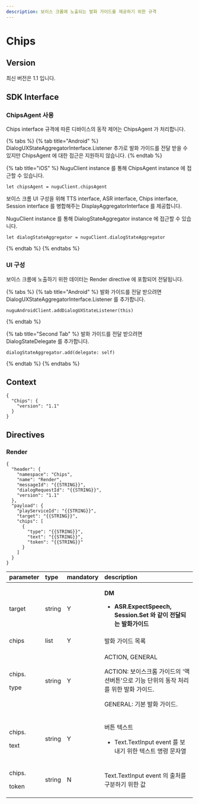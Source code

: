 ```yaml
---
description: 보이스 크롬에 노출되는 발화 가이드를 제공하기 위한 규격
---
```


# Chips

## Version

최신 버전은 1.1 입니다.

## SDK Interface

### ChipsAgent 사용

Chips interface 규격에 따른 디바이스의 동작 제어는 ChipsAgent 가 처리합니다.

{% tabs %}
{% tab title="Android" %}
DialogUXStateAggregatorInterface.Listener 추가로 발화 가이드를 전달 받을 수 있지만 ChipsAgent 에 대한 접근은 지원하지 않습니다.
{% endtab %}

{% tab title="iOS" %}
NuguClient instance 를 통해 ChipsAgent instance 에 접근할 수 있습니다.

```text
let chipsAgent = nuguClient.chipsAgent
```

보이스 크롬 UI 구성을 위해 TTS interface, ASR interface, Chips interface, Session interface 를 병합해주는 DisplayAggregatorInterface 를 제공합니다.

NuguClient instance 를 통해 DialogStateAggregator instance 에 접근할 수 있습니다.

```text
let dialogStateAggregator = nuguClient.dialogStateAggregator
```
{% endtab %}
{% endtabs %}

### UI 구성

보이스 크롬에 노출하기 위한 데이터는 Render directive 에 포함되어 전달됩니다.

{% tabs %}
{% tab title="Android" %}
발화 가이드를 전달 받으려면 DialogUXStateAggregatorInterface.Listener 를 추가합니다.

```text
nuguAndroidClient.addDialogUXStateListener(this)
```
{% endtab %}

{% tab title="Second Tab" %}
발화 가이드를 전달 받으려면 DialogStateDelegate 를 추가합니다.

```text
dialogStateAggregator.add(delegate: self)
```
{% endtab %}
{% endtabs %}

## Context

```text
{
  "Chips": {
    "version": "1.1"
  }
}
```

## Directives

### Render

```text
{
  "header": {
    "namespace": "Chips",
    "name": "Render",
    "messageId": "{{STRING}}",
    "dialogRequestId": "{{STRING}}",
    "version": "1.1"
  },
  "payload": {
    "playServiceId": "{{STRING}}",
    "target": "{{STRING}}",
    "chips": [
      {
        "type": "{{STRING}}",
        "text": "{{STRING}}",
        "token": "{{STRING}}"
      }
    ]
  }
}
```

<table>
  <thead>
    <tr>
      <th style="text-align:left">parameter</th>
      <th style="text-align:left">type</th>
      <th style="text-align:left">mandatory</th>
      <th style="text-align:left">description</th>
    </tr>
  </thead>
  <tbody>
    <tr>
      <td style="text-align:left">target</td>
      <td style="text-align:left">string</td>
      <td style="text-align:left">Y</td>
      <td style="text-align:left">
        <p><b>DM</b>
        </p>
        <ul>
          <li><b>ASR.ExpectSpeech, Session.Set &#xC640; &#xAC19;&#xC774; &#xC804;&#xB2EC;&#xB418;&#xB294; &#xBC1C;&#xD654;&#xAC00;&#xC774;&#xB4DC;</b>
          </li>
        </ul>
      </td>
    </tr>
    <tr>
      <td style="text-align:left">chips</td>
      <td style="text-align:left">list</td>
      <td style="text-align:left">Y</td>
      <td style="text-align:left">&#xBC1C;&#xD654; &#xAC00;&#xC774;&#xB4DC; &#xBAA9;&#xB85D;</td>
    </tr>
    <tr>
      <td style="text-align:left">
        <p>chips.</p>
        <p>type</p>
      </td>
      <td style="text-align:left">string</td>
      <td style="text-align:left">Y</td>
      <td style="text-align:left">
        <p>ACTION, GENERAL</p>
        <p>ACTION: &#xBCF4;&#xC774;&#xC2A4;&#xD06C;&#xB86C; &#xAC00;&#xC774;&#xB4DC;&#xC758;
          &apos;&#xC561;&#xC158;&#xBC84;&#xD2BC;&apos;&#xC73C;&#xB85C; &#xAE30;&#xB2A5;
          &#xB2E8;&#xC704;&#xC758; &#xB3D9;&#xC791; &#xCC98;&#xB9AC;&#xB97C; &#xC704;&#xD55C;
          &#xBC1C;&#xD654; &#xAC00;&#xC774;&#xB4DC;.</p>
        <p>GENERAL: &#xAE30;&#xBCF8; &#xBC1C;&#xD654; &#xAC00;&#xC774;&#xB4DC;.</p>
      </td>
    </tr>
    <tr>
      <td style="text-align:left">
        <p>chips.</p>
        <p>text</p>
      </td>
      <td style="text-align:left">string</td>
      <td style="text-align:left">Y</td>
      <td style="text-align:left">
        <p>&#xBC84;&#xD2BC; &#xD14D;&#xC2A4;&#xD2B8;</p>
        <ul>
          <li>Text.TextInput event &#xB97C; &#xBCF4;&#xB0B4;&#xAE30; &#xC704;&#xD55C;
            &#xD14D;&#xC2A4;&#xD2B8; &#xBA85;&#xB839; &#xBB38;&#xC790;&#xC5F4;</li>
        </ul>
      </td>
    </tr>
    <tr>
      <td style="text-align:left">
        <p>chips.</p>
        <p>token</p>
      </td>
      <td style="text-align:left">string</td>
      <td style="text-align:left">N</td>
      <td style="text-align:left">Text.TextInput event &#xC758; &#xCD9C;&#xCC98;&#xB97C; &#xAD6C;&#xBD84;&#xD558;&#xAE30;
        &#xC704;&#xD55C; &#xAC12;</td>
    </tr>
  </tbody>
</table>

